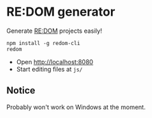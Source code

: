 # RE:DOM generator
Generate [RE:DOM](https://redom.js.org) projects easily!

```
npm install -g redom-cli
redom
```
- Open [http://localhost:8080](http://localhost:8080)
- Start editing files at `js/`

## Notice
Probably won't work on Windows at the moment.
